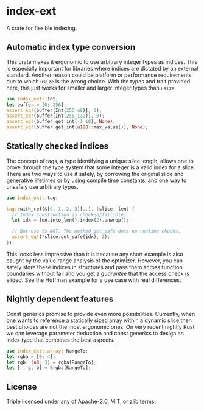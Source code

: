 # index-ext

A crate for flexible indexing.

## Automatic index type conversion

This crate makes it ergonomic to use arbitrary integer types as indices. This
is especially important for libraries where indices are dictated by an external
standard. Another reason could be platform or performance requirements due to
which `usize` is the wrong choice. With the types and trait provided here, this
just works for smaller and larger integer types than `usize`.

```rust
use index_ext::Int;
let buffer = [0; 256];
assert_eq!(buffer[Int(255_u8)], 0);
assert_eq!(buffer[Int(255_i32)], 0);
assert_eq!(buffer.get_int(-1_i8), None);
assert_eq!(buffer.get_int(u128::max_value()), None);
```

## Statically checked indices

The concept of tags, a type identifying a unique slice length, allows one to
prove through the type system that some integer is a valid index for a slice.
There are two ways to use it safely, by borrowing the original slice and
generative lifetimes or by using compile time constants, and one way to
unsafely use arbitrary types.

```rust
use index_ext::tag;

tag::with_ref(&[0, 1, 2, 3][..], |slice, len| {
  // Index construction is checked/fallible..
  let idx = len.into_len().index(2).unwrap();

  // But use is NOT. The method get_safe does no runtime checks.
  assert_eq!(*slice.get_safe(idx), 2);
});
```

This looks less impressive than it is because any short example is also caught
by the value range analysis of the optimizer. However, you can safely store
these indices in structures and pass them across function boundaries without
fail and you get a _guarantee_ that the access check is elided. See the Huffman
example for a use case with real differences.

## Nightly dependent features

Const generics promise to provide even more possibilities. Currently, when one
wants to reference a statically sized array within a dynamic slice then best
choices are not the most ergonomic ones. On very recent nightly Rust we can
leverage parameter deduction and const generics to design an index type that
combines the best aspects.

```rust
use index_ext::array::RangeTo;
let rgba = [0; 4];
let rgb: [u8; 3] = rgba[RangeTo];
let [r, g, b] = &rgba[RangeTo];
```

## License

Triple licensed under any of Apache-2.0, MIT, or zlib terms.
